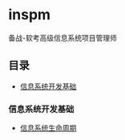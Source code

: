 # inspm
备战-软考高级信息系统项目管理师
## 目录
- [信息系统开发基础](#信息系统开发基础)


### 信息系统开发基础

* [信息系统生命周期](docs/devbasic/lifecycle.md)

